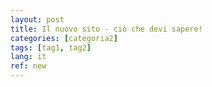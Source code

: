 ```yaml
---
layout: post
title: Il nuovo sito - ciò che devi sapere!
categories: [categoria2]
tags: [tag1, tag2]
lang: it
ref: new
---
```



